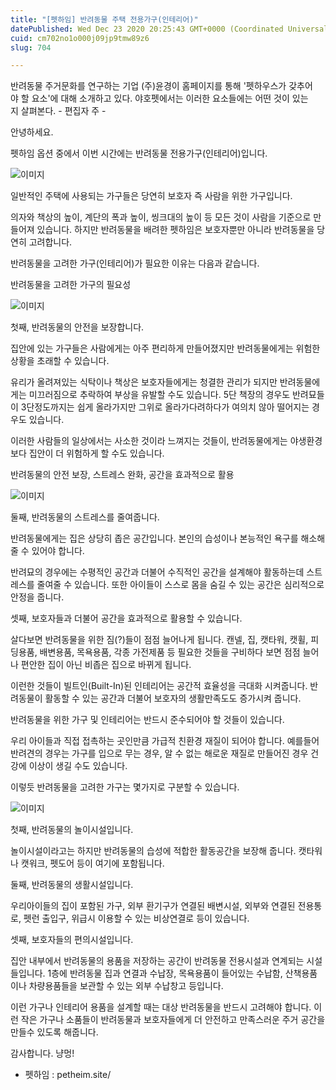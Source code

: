 ```yaml
---
title: "[펫하임] 반려동물 주택 전용가구(인테리어)"
datePublished: Wed Dec 23 2020 20:25:43 GMT+0000 (Coordinated Universal Time)
cuid: cm702no1o000j09jp9tmw89z6
slug: 704

---
```



반려동물 주거문화를 연구하는 기업 (주)윤경이 홈페이지를 통해 '펫하우스가 갖추어야 할 요소'에 대해 소개하고 있다. 야호펫에서는 이러한 요소들에는 어떤 것이 있는지 살펴본다. - 편집자 주 -

안녕하세요.

펫하임 옵션 중에서 이번 시간에는 반려동물 전용가구(인테리어)입니다.

![이미지](https://cdn.hashnode.com/res/hashnode/image/upload/v1739253542276/1ca86bdb-bcb1-455a-b067-b5f49ca0786c.jpeg)

일반적인 주택에 사용되는 가구들은 당연히 보호자 즉 사람을 위한 가구입니다.

의자와 책상의 높이, 계단의 폭과 높이, 씽크대의 높이 등 모든 것이 사람을 기준으로 만들어져 있습니다. 하지만 반려동물을 배려한 펫하임은 보호자뿐만 아니라 반려동물을 당연히 고려합니다.

반려동물을 고려한 가구(인테리어)가 필요한 이유는 다음과 같습니다.

반려동물을 고려한 가구의 필요성

![이미지](https://cdn.hashnode.com/res/hashnode/image/upload/v1739253544738/c12df8ed-6f92-4606-b479-4b9adc04556f.png)

첫째, 반려동물의 안전을 보장합니다.

집안에 있는 가구들은 사람에게는 아주 편리하게 만들어졌지만 반려동물에게는 위험한 상황을 초래할 수 있습니다.

유리가 올려져있는 식탁이나 책상은 보호자들에게는 청결한 관리가 되지만 반려동물에게는 미끄러짐으로 추락하여 부상을 유발할 수도 있습니다. 5단 책장의 경우도 반려묘들이 3단정도까지는 쉽게 올라가지만 그위로 올라가다려하다가 여의치 않아 떨어지는 경우도 있습니다.

이러한 사람들의 일상에서는 사소한 것이라 느껴지는 것들이, 반려동물에게는 야생환경보다 집안이 더 위험하게 할 수도 있습니다.

반려동물의 안전 보장, 스트레스 완화, 공간을 효과적으로 활용

![이미지](https://cdn.hashnode.com/res/hashnode/image/upload/v1739253546739/09db7771-0c8c-4b4c-99ff-ad72832e363d.jpeg)

둘째, 반려동물의 스트레스를 줄여줍니다.

반려동물에게는 집은 상당히 좁은 공간입니다. 본인의 습성이나 본능적인 욕구를 해소해 줄 수 있어야 합니다.

반려묘의 경우에는 수평적인 공간과 더불어 수직적인 공간을 설계해야 활동하는데 스트레스를 줄여줄 수 있습니다. 또한 아이들이 스스로 몸을 숨길 수 있는 공간은 심리적으로 안정을 줍니다.

셋째, 보호자들과 더불어 공간을 효과적으로 활용할 수 있습니다.

살다보면 반려동물을 위한 짐(?)들이 점점 늘어나게 됩니다. 캔넬, 집, 캣타워, 캣휠, 피딩용품, 배변용품, 목욕용품, 각종 가전제품 등 필요한 것들을 구비하다 보면 점점 늘어나 편안한 집이 아닌 비좁은 집으로 바뀌게 됩니다.

이런한 것들이 빌트인(Built-In)된 인테리어는 공간적 효율성을 극대화 시켜줍니다. 반려동물이 활동할 수 있는 공간과 더불어 보호자의 생활만족도도 증가시켜 줍니다.

반려동물을 위한 가구 및 인테리어는 반드시 준수되어야 할 것들이 있습니다.

우리 아이들과 직접 접촉하는 곳인만큼 가급적 친환경 재질이 되어야 합니다. 예를들어 반려견의 경우는 가구를 입으로 무는 경우, 알 수 없는 해로운 재질로 만들어진 경우 건강에 이상이 생길 수도 있습니다.

이렇듯 반려동물을 고려한 가구는 몇가지로 구분할 수 있습니다.

![이미지](https://cdn.hashnode.com/res/hashnode/image/upload/v1739253548686/82b43c91-3389-42de-9bd8-532954c1bdd3.jpeg)

첫째, 반려동물의 놀이시설입니다.

놀이시설이라고는 하지만 반려동물의 습성에 적합한 활동공간을 보장해 줍니다. 캣타워나 캣워크, 펫도어 등이 여기에 포함됩니다.

둘째, 반려동물의 생활시설입니다.

우리아이들의 집이 포함된 가구, 외부 환기구가 연결된 배변시설, 외부와 연결된 전용통로, 펫런 출입구, 위급시 이용할 수 있는 비상연결로 등이 있습니다.

셋째, 보호자들의 편의시설입니다.

집안 내부에서 반려동물의 용품을 저장하는 공간이 반려동물 전용시설과 연계되는 시설들입니다. 1층에 반려동물 집과 연결과 수납장, 목욕용품이 들어있는 수납함, 산책용품이나 차량용품들을 보관할 수 있는 외부 수납창고 등입니다.

이런 가구나 인테리어 용품을 설계할 때는 대상 반려동물을 반드시 고려해야 합니다. 이런 작은 가구나 소품들이 반려동물과 보호자들에게 더 안전하고 만족스러운 주거 공간을 만들수 있도록 해줍니다.

감사합니다. 냥멍!

- 펫하임 : petheim.site/